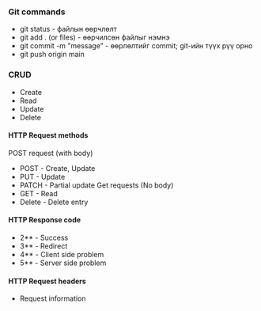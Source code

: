 ### Git commands

 - git status -     файлын өөрчлөлт
 - git add . (or files) - өөрчилсөн файлыг нэмнэ
 - git commit -m  "message" - өөрлөлтийг commit; git-ийн түүх рүү орно
 - git push origin main

### CRUD

- Create
- Read
- Update
- Delete

#### HTTP Request methods

POST request (with body)
- POST - Create, Update
- PUT - Update
- PATCH - Partial update
Get requests (No body)
- GET - Read
- Delete - Delete entry

#### HTTP Response code

- 2** - Success
- 3** - Redirect
- 4** - Client side problem
- 5** - Server side problem

#### HTTP Request headers

- Request information